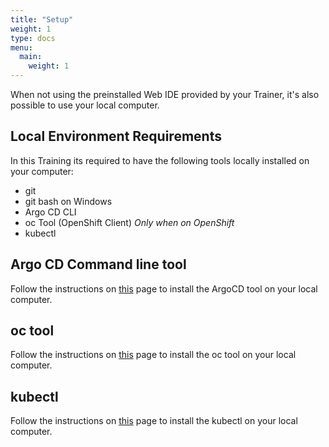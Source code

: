 ```yaml
---
title: "Setup"
weight: 1
type: docs
menu:
  main:
    weight: 1
---
```


When not using the preinstalled Web IDE provided by your Trainer, it's also possible to use your local computer.


## Local Environment Requirements

In this Training its required to have the following tools locally installed on your computer:

* git
* git bash on Windows
* Argo CD CLI
* oc Tool (OpenShift Client) *Only when on OpenShift*
* kubectl


## Argo CD Command line tool

Follow the instructions on [this](https://argoproj.github.io/argo-cd/cli_installation/) page to install the ArgoCD tool on your local computer.


## oc tool

Follow the instructions on [this](https://openshift-basics.training.acend.ch/setup/) page to install the oc tool on your local computer.


## kubectl

Follow the instructions on [this](https://kubernetes-basics.training.acend.ch/setup/) page to install the kubectl on your local computer.

